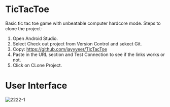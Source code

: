# TicTacToe
Basic tic tac toe game with unbeatable computer hardcore mode. 
Steps to clone the project-
1) Open Android Studio.
2) Select Check out project from Version Control and sekect Git.
3) Copy: https://github.com/jayyveer/TicTacToe
4) Paste in the URL section and Test Connection to see if the links works or not.
5) Click on CLone Project.

# User Interface
![2222-1](https://user-images.githubusercontent.com/30889815/59241966-60f82880-8c27-11e9-9e6f-8351647c41c9.jpg)
